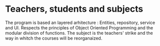 # Teachers, students and subjects
The program is based an layered arhitecture : Entities, repository, service and UI.
Respects the principles of Object Oriented Programming and the modular division of functions. 
The subject is the teachers' strike and the way in whitch the courses will be reorganaized.
